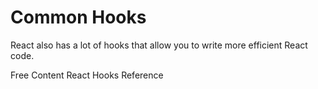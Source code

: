# Common Hooks

React also has a lot of hooks that allow you to write more efficient React code.

<ResourceGroupTitle>Free Content</ResourceGroupTitle>
<BadgeLink colorScheme='blue' badgeText='Official Docs' href='https://reactjs.org/docs/hooks-reference.html#usereducer'>React Hooks Reference</BadgeLink>
